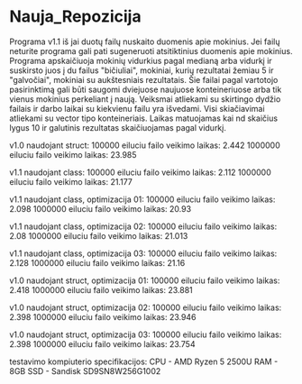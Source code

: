 # Nauja_Repozicija

Programa v1.1 iš jai duotų failų nuskaito duomenis apie mokinius. Jei failų neturite programa gali pati sugeneruoti atsitiktinius duomenis apie mokinius. Programa apskaičiuoja mokinių vidurkius pagal medianą arba vidurkį ir suskirsto juos į du failus "bičiuliai", mokiniai, kurių rezultatai žemiau 5 ir "galvočiai", mokiniai su aukštesniais rezultatais. Šie failai pagal vartotojo pasirinktimą gali būti saugomi dviejuose naujuose konteineriuose arba tik vienus mokinius perkeliant į naują. Veiksmai atliekami su skirtingo dydžio failais ir darbo laikai su kiekvienu failu yra išvedami. Visi skiačiavimai atliekami su vector tipo konteineriais. Laikas matuojamas kai nd skaičius lygus 10 ir galutinis rezultatas skaičiuojamas pagal vidurkį.

v1.0 naudojant struct:
100000 eiluciu failo veikimo laikas: 2.442
1000000 eiluciu failo veikimo laikas: 23.985

v1.1 naudojant class:
100000 eiluciu failo veikimo laikas: 2.112
1000000 eiluciu failo veikimo laikas: 21.177

v1.1 naudojant class, optimizacija 01:
100000 eiluciu failo veikimo laikas: 2.098
1000000 eiluciu failo veikimo laikas: 20.93

v1.1 naudojant class, optimizacija 02:
100000 eiluciu failo veikimo laikas: 2.08
1000000 eiluciu failo veikimo laikas: 21.013

v1.1 naudojant class, optimizacija 03:
100000 eiluciu failo veikimo laikas: 2.128
1000000 eiluciu failo veikimo laikas: 21.16

v1.0 naudojant struct, optimizacija 01:
100000 eiluciu failo veikimo laikas: 2.418
1000000 eiluciu failo veikimo laikas: 23.881

v1.0 naudojant struct, optimizacija 02:
100000 eiluciu failo veikimo laikas: 2.398
1000000 eiluciu failo veikimo laikas: 23.946

v1.0 naudojant struct, optimizacija 03:
100000 eiluciu failo veikimo laikas: 2.398
1000000 eiluciu failo veikimo laikas: 23.754

testavimo kompiuterio specifikacijos:
CPU - AMD Ryzen 5 2500U 
RAM - 8GB
SSD - Sandisk SD9SN8W256G1002
